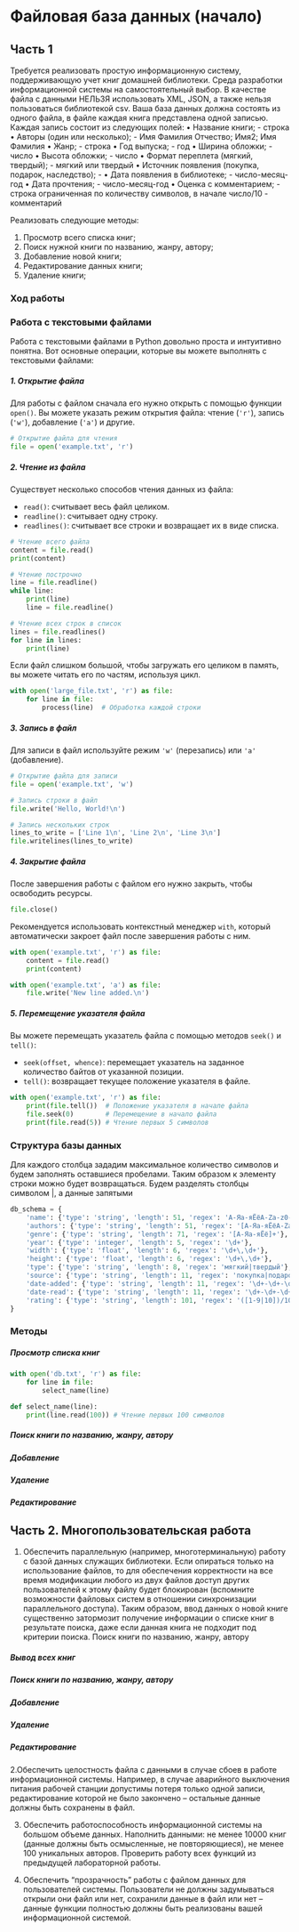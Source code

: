 # Файловая база данных (начало)
## Часть 1
Требуется реализовать простую информационную систему, поддерживающую учет книг домашней библиотеки. 
Среда разработки информационной системы на самостоятельный выбор.
В качестве файла с данными НЕЛЬЗЯ использовать XML, JSON, а также нельзя пользоваться библиотекой csv.
Ваша база данных должна состоять из одного файла, в файле каждая книга представлена одной записью. 
Каждая запись состоит из следующих полей:
• Название книги; - строка 
• Авторы (один или несколько); - Имя Фамилия Отчество; Имя2; Имя Фамилия
• Жанр; - строка
• Год выпуска; - год
• Ширина обложки; - число
• Высота обложки; - число
• Формат переплета (мягкий, твердый); - мягкий или твердый
• Источник появления (покупка, подарок, наследство); -
• Дата появления в библиотеке; - число-месяц-год
• Дата прочтения; - число-месяц-год
• Оценка c комментарием; - строка ограниченная по количеству символов, в начале число/10 - комментарий

Реализовать следующие методы:
1. Просмотр всего списка книг; 
2. Поиск нужной книги по названию, жанру, автору;
3. Добавление новой книги;
4. Редактирование данных книги;
5. Удаление книги;


### Ход работы
### Работа с текстовыми файлами
Работа с текстовыми файлами в Python довольно проста и интуитивно понятна. Вот основные операции, которые вы можете выполнять с текстовыми файлами:

##### 1. Открытие файла

Для работы с файлом сначала его нужно открыть с помощью функции `open()`. Вы можете указать режим открытия файла: чтение (`'r'`), запись (`'w'`), добавление (`'a'`) и другие.

```python
# Открытие файла для чтения
file = open('example.txt', 'r')
```

##### 2. Чтение из файла

Существует несколько способов чтения данных из файла:

- `read()`: считывает весь файл целиком.
- `readline()`: считывает одну строку.
- `readlines()`: считывает все строки и возвращает их в виде списка.

```python
# Чтение всего файла
content = file.read()
print(content)

# Чтение построчно
line = file.readline()
while line:
    print(line)
    line = file.readline()

# Чтение всех строк в список
lines = file.readlines()
for line in lines:
    print(line)
```
Если файл слишком большой, чтобы загружать его целиком в память, вы можете читать его по частям, используя цикл.

```python
with open('large_file.txt', 'r') as file:
    for line in file:
        process(line)  # Обработка каждой строки
```

##### 3. Запись в файл

Для записи в файл используйте режим `'w'` (перезапись) или `'a'` (добавление).

```python
# Открытие файла для записи
file = open('example.txt', 'w')

# Запись строки в файл
file.write('Hello, World!\n')

# Запись нескольких строк
lines_to_write = ['Line 1\n', 'Line 2\n', 'Line 3\n']
file.writelines(lines_to_write)
```

##### 4. Закрытие файла

После завершения работы с файлом его нужно закрыть, чтобы освободить ресурсы.

```python
file.close()
```

Рекомендуется использовать контекстный менеджер `with`, который автоматически закроет файл после завершения работы с ним.

```python
with open('example.txt', 'r') as file:
    content = file.read()
    print(content)

with open('example.txt', 'a') as file:
    file.write('New line added.\n')
```

##### 5. Перемещение указателя файла

Вы можете перемещать указатель файла с помощью методов `seek()` и `tell()`:

- `seek(offset, whence)`: перемещает указатель на заданное количество байтов от указанной позиции.
- `tell()`: возвращает текущее положение указателя в файле.

```python
with open('example.txt', 'r') as file:
    print(file.tell())  # Положение указателя в начале файла
    file.seek(0)        # Перемещение в начало файла
    print(file.read(5)) # Чтение первых 5 символов
```

### Структура базы данных

Для каждого столбца зададим максимальное количество символов и будем заполнять оставшиеся пробелами.
Таким образом к элементу строки можно будет возвращаться. Будем разделять столбцы символом |, а данные запятыми
```python
db_schema = {
    'name': {'type': 'string', 'length': 51, 'regex': 'А-Яа-яЁёA-Za-z0-9\s.,:;!?()\"\'-]+'},
    'authors': {'type': 'string', 'length': 51, 'regex': '[А-Яа-яЁёA-Za-z.]+\s[А-Яа-яЁёA-Za-z.]*\s[А-Яа-яЁёA-Za-z.]*'},
    'genre': {'type': 'string', 'length': 71, 'regex': '[А-Яа-яЁё]+'},       
    'year': {'type': 'integer', 'length': 5, 'regex': '\d+'},
    'width': {'type': 'float', 'length': 6, 'regex': '\d+\,\d+'},
    'height': {'type': 'float', 'length': 6, 'regex': '\d+\,\d+'},
    'type': {'type': 'string', 'length': 8, 'regex': 'мягкий|твердый'},
    'source': {'type': 'string', 'length': 11, 'regex': 'покупка|подарок|наследство'}, 
    'date-added': {'type': 'string', 'length': 11, 'regex': '\d+-\d+-\d+'}, 
    'date-read': {'type': 'string', 'length': 11, 'regex': '\d+-\d+-\d+'}, 
    'rating': {'type': 'string', 'length': 101, 'regex': '([1-9|10])/10 - .'}
}
```
### Методы
##### Просмотр списка книг
```python
with open('db.txt', 'r') as file:
    for line in file:
        select_name(line)  

```
```python
def select_name(line):
    print(line.read(100)) # Чтение первых 100 символов
```
##### Поиск книги по названию, жанру, автору
##### Добавление
##### Удаление
##### Редактирование

## Часть 2. Многопользовательская работа
1. Обеспечить параллельную (например, многотерминальную) работу с базой данных служащих библиотеки. 
Если опираться только на использование файлов, то для обеспечения корректности на все время
модификации любого из двух файлов доступ других пользователей к этому файлу будет блокирован 
(вспомните возможности файловых систем в отношении синхронизации параллельного доступа). 
Таким образом, ввод данных о новой книге существенно затормозит получение информации о списке книг 
в результате поиска, даже если данная книга не подходит под критерии поиска.
Поиск книги по названию, жанру, автору
##### Вывод всех книг
##### Поиск книги по названию, жанру, автору
##### Добавление
##### Удаление
##### Редактирование
2.Обеспечить целостность файла с данными в случае сбоев в работе информационной системы. 
Например, в случае аварийного выключения питания рабочей станции допустимы потеря только одной записи,
редактирование которой не было закончено – остальные данные должны быть сохранены в файл.

3. Обеспечить работоспособность информационной системы на большом объеме данных. Наполнить данными: 
не менее 10000 книг (данные должны быть осмысленные, не повторяющиеся), не менее 100 уникальных авторов. 
Проверить работу всех функций из предыдущей лабораторной работы. 

4. Обеспечить “прозрачность” работы с файлом данных для пользователей системы. Пользователи не должны 
задумываться открыли они файл или нет, сохранили данные в файл или нет – данные функции полностью
должны быть реализованы вашей информационной системой.